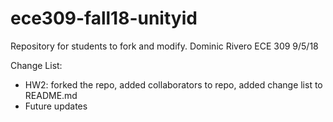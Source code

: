 # ece309-fall18-unityid
Repository for students to fork and modify.
Dominic Rivero
ECE 309
9/5/18

Change List:  
* HW2: forked the repo, added collaborators to repo, added change list to README.md  
* Future updates
